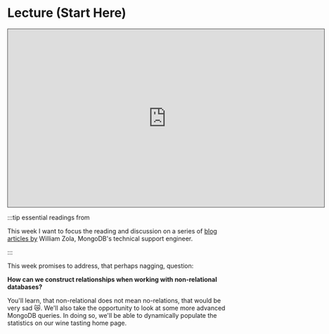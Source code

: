 # Lecture (Start Here)

<iframe src="https://solent.cloud.panopto.eu/Panopto/Pages/Embed.aspx?id=60ce1955-add8-4a97-b2f9-adda01564ea0&autoplay=false&offerviewer=true&showtitle=true&showbrand=false&captions=true&interactivity=all" height="405" width="720" style="border: 1px solid #464646;" allowfullscreen allow="autoplay"></iframe>

:::tip essential readings from

This week I want to focus the reading and discussion on a series of [blog articles by](https://www.mongodb.com/blog/post/6-rules-of-thumb-for-mongodb-schema-design-part-1) William Zola, MongoDB's technical support engineer.

:::

This week promises to address, that perhaps nagging, question:

**How can we construct relationships when working with non-relational databases?**

You'll learn, that non-relational does not mean no-relations, that would be very sad 😿. We'll also take the opportunity to look at some more advanced MongoDB queries. In doing so, we'll be able to dynamically populate the statistics on our wine tasting home page.
